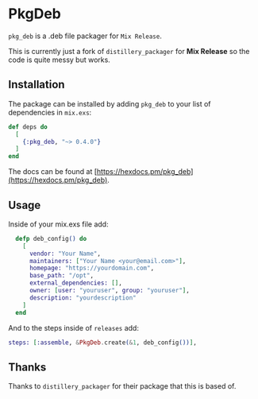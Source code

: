 # PkgDeb

`pkg_deb` is a .deb file packager for `Mix Release`.

This is currently just a fork of `distillery_packager` for **Mix Release** so the code is quite messy but works.

## Installation

The package can be installed by adding `pkg_deb` to your list of dependencies in `mix.exs`:

```elixir
def deps do
  [
    {:pkg_deb, "~> 0.4.0"}
  ]
end
```

The docs can be found at [https://hexdocs.pm/pkg_deb](https://hexdocs.pm/pkg_deb).

## Usage

Inside of your mix.exs file add:

```elixir
  defp deb_config() do
    [
      vendor: "Your Name",
      maintainers: ["Your Name <your@email.com>"],
      homepage: "https://yourdomain.com",
      base_path: "/opt",
      external_dependencies: [],
      owner: [user: "youruser", group: "youruser"],
      description: "yourdescription"
    ]
  end
```

And to the steps inside of `releases` add:

```elixir
steps: [:assemble, &PkgDeb.create(&1, deb_config())],
```

## Thanks

Thanks to `distillery_packager` for their package that this is based of.
